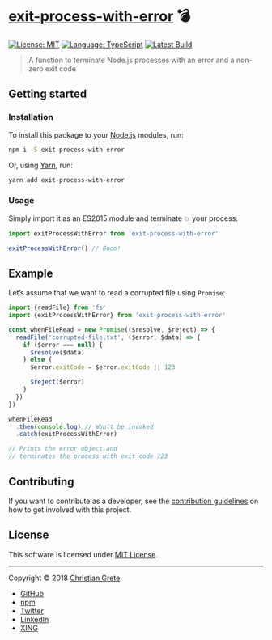 # [exit-process-with-error][repository-github-url] :bomb:

[![License: MIT][repository-license-shield]][repository-license-url]
[![Language: TypeScript][repository-language-shield]][repository-language-url]
[![Latest Build][repository-ci-service-shield]][repository-ci-service-url]

> A function to terminate Node.js processes with an error and a non-zero exit code

## Getting started

### Installation
To install this package to your [Node.js](https://nodejs.org) modules, run:
```sh
npm i -S exit-process-with-error
```
Or, using [Yarn](https://yarnpkg.com), run:
```sh
yarn add exit-process-with-error
```

### Usage
Simply import it as an ES2015 module and terminate :boom: your process:
```js
import exitProcessWithError from 'exit-process-with-error'

exitProcessWithError() // Boom!
```

## Example

Let’s assume that we want to read a corrupted file using `Promise`:
```js
import {readFile} from 'fs'
import {exitProcessWithError} from 'exit-process-with-error'

const whenFileRead = new Promise(($resolve, $reject) => {
  readFile('corrupted-file.txt', ($error, $data) => {
    if ($error === null) {
      $resolve($data)
    } else {
      $error.exitCode = $error.exitCode || 123

      $reject($error)
    }
  })
})

whenFileRead
  .then(console.log) // Won’t be invoked
  .catch(exitProcessWithError)

// Prints the error object and
// terminates the process with exit code 123
```

## Contributing

If you want to contribute as a developer, see the [contribution guidelines][repository-contribution-guidelines-url] on how to get involved with this project.

## License

This software is licensed under [MIT License][repository-license-url].

---

Copyright © 2018 [Christian Grete][repository-owner-url]
- [GitHub](https://github.com/ChristianGrete)
- [npm](https://www.npmjs.com/~christiangrete)
- [Twitter](https://twitter.com/ChristianGrete)
- [LinkedIn](https://www.linkedin.com/in/ChristianGrete)
- [XING](https://www.xing.com/profile/Christian_Grete2)

[repository-ci-service-shield]: https://img.shields.io/travis/ChristianGrete/exit-process-with-error/develop.svg
[repository-ci-service-url]: https://travis-ci.org/ChristianGrete/exit-process-with-error
[repository-contribution-guidelines-url]: CONTRIBUTING.md
[repository-github-url]: https://github.com/ChristianGrete/exit-process-with-error
[repository-language-shield]: https://img.shields.io/badge/language-TypeScript-%232b7489.svg
[repository-language-url]: https://www.typescriptlang.org
[repository-license-shield]: https://img.shields.io/github/license/ChristianGrete/exit-process-with-error.svg
[repository-license-url]: LICENSE
[repository-owner-url]: https://christiangrete.com